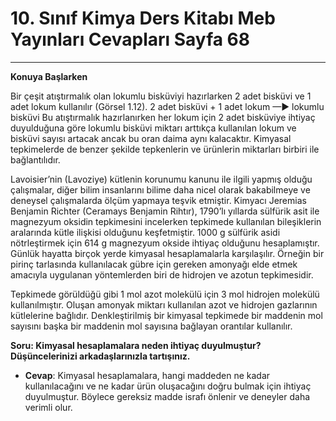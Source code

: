 # 10. Sınıf Kimya Ders Kitabı Meb Yayınları Cevapları Sayfa 68

---

**Konuya Başlarken**

Bir çeşit atıştırmalık olan lokumlu bisküviyi hazırlarken 2 adet bisküvi ve 1 adet lokum kullanılır (Görsel 1.12). 2 adet bisküvi + 1 adet lokum —► lokumlu bisküvi Bu atıştırmalık hazırlanırken her lokum için 2 adet bisküviye ihtiyaç duyulduğuna göre lokumlu bisküvi miktarı arttıkça kullanılan lokum ve bisküvi sayısı artacak ancak bu oran daima aynı kalacaktır. Kimyasal tepkimelerde de benzer şekilde tepkenlerin ve ürünlerin miktarları birbiri ile bağlantılıdır.

Lavoisier’nin (Lavoziye) kütlenin korunumu kanunu ile ilgili yapmış olduğu çalışmalar, diğer bilim insanlarını bilime daha nicel olarak bakabilmeye ve deneysel çalışmalarda ölçüm yapmaya teşvik etmiştir. Kimyacı Jeremias Benjamin Richter (Ceramays Benjamin Rihtır), 1790’lı yıllarda sülfürik asit ile magnezyum oksidin tepkimesini incelerken tepkimede kullanılan bileşiklerin aralarında kütle ilişkisi olduğunu keşfetmiştir. 1000 g sülfürik asidi nötrleştirmek için 614 g magnezyum okside ihtiyaç olduğunu hesaplamıştır. Günlük hayatta birçok yerde kimyasal hesaplamalarla karşılaşılır. Örneğin bir pirinç tarlasında kullanılacak gübre için gereken amonyağı elde etmek amacıyla uygulanan yöntemlerden biri de hidrojen ve azotun tepkimesidir.

Tepkimede görüldüğü gibi 1 mol azot molekülü için 3 mol hidrojen molekülü kullanılmıştır. Oluşan amonyak miktarı kullanılan azot ve hidrojen gazlarının kütlelerine bağlıdır. Denkleştirilmiş bir kimyasal tepkimede bir maddenin mol sayısını başka bir maddenin mol sayısına bağlayan orantılar kullanılır.

**Soru: Kimyasal hesaplamalara neden ihtiyaç duyulmuştur? Düşüncelerinizi arkadaşlarınızla tartışınız.**

-   **Cevap**: Kimyasal hesaplamalara, hangi maddeden ne kadar kullanılacağını ve ne kadar ürün oluşacağını doğru bulmak için ihtiyaç duyulmuştur. Böylece gereksiz madde israfı önlenir ve deneyler daha verimli olur.